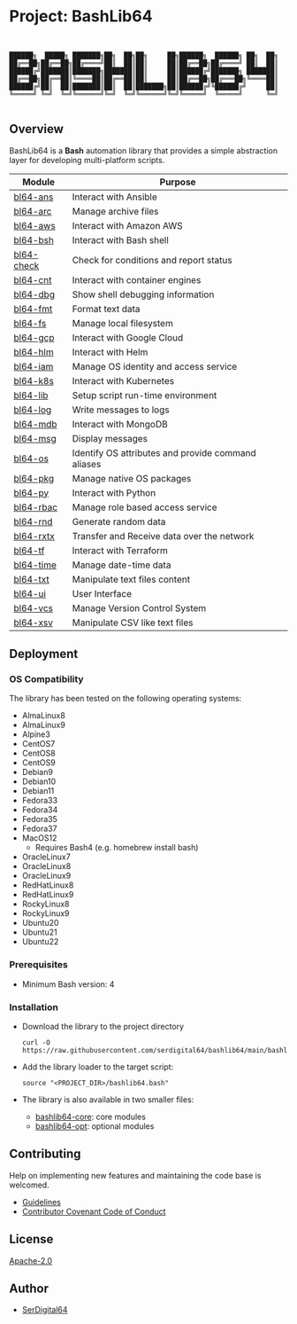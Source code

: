 # Project: BashLib64

```shell linenums="0"


██████╗  █████╗ ███████╗██╗  ██╗██╗     ██╗██████╗  ██████╗ ██╗  ██╗
██╔══██╗██╔══██╗██╔════╝██║  ██║██║     ██║██╔══██╗██╔════╝ ██║  ██║
██████╔╝███████║███████╗███████║██║     ██║██████╔╝███████╗ ███████║
██╔══██╗██╔══██║╚════██║██╔══██║██║     ██║██╔══██╗██╔═══██╗╚════██║
██████╔╝██║  ██║███████║██║  ██║███████╗██║██████╔╝╚██████╔╝     ██║
╚═════╝ ╚═╝  ╚═╝╚══════╝╚═╝  ╚═╝╚══════╝╚═╝╚═════╝  ╚═════╝      ╚═╝


```

## Overview

BashLib64 is a **Bash** automation library that provides a simple abstraction layer for developing multi-platform scripts.

| Module                                                             | Purpose                                            |
| ------------------------------------------------------------------ | -------------------------------------------------- |
| [bl64-ans](https://serdigital64.github.io/bashlib64/bl64-ans/)     | Interact with Ansible                              |
| [bl64-arc](https://serdigital64.github.io/bashlib64/bl64-arc/)     | Manage archive files                               |
| [bl64-aws](https://serdigital64.github.io/bashlib64/bl64-aws/)     | Interact with Amazon AWS                           |
| [bl64-bsh](https://serdigital64.github.io/bashlib64/bl64-bsh/)     | Interact with Bash shell                           |
| [bl64-check](https://serdigital64.github.io/bashlib64/bl64-check/) | Check for conditions and report status             |
| [bl64-cnt](https://serdigital64.github.io/bashlib64/bl64-cnt/)     | Interact with container engines                    |
| [bl64-dbg](https://serdigital64.github.io/bashlib64/bl64-dbg/)     | Show shell debugging information                   |
| [bl64-fmt](https://serdigital64.github.io/bashlib64/bl64-fmt/)     | Format text data                                   |
| [bl64-fs](https://serdigital64.github.io/bashlib64/bl64-fs/)       | Manage local filesystem                            |
| [bl64-gcp](https://serdigital64.github.io/bashlib64/bl64-gcp/)     | Interact with Google Cloud                         |
| [bl64-hlm](https://serdigital64.github.io/bashlib64/bl64-hlm/)     | Interact with Helm                                 |
| [bl64-iam](https://serdigital64.github.io/bashlib64/bl64-iam/)     | Manage OS identity and access service              |
| [bl64-k8s](https://serdigital64.github.io/bashlib64/bl64-k8s/)     | Interact with Kubernetes                           |
| [bl64-lib](https://serdigital64.github.io/bashlib64/bl64-lib/)     | Setup script run-time environment                  |
| [bl64-log](https://serdigital64.github.io/bashlib64/bl64-log/)     | Write messages to logs                             |
| [bl64-mdb](https://serdigital64.github.io/bashlib64/bl64-mdb/)     | Interact with MongoDB                              |
| [bl64-msg](https://serdigital64.github.io/bashlib64/bl64-msg/)     | Display messages                                   |
| [bl64-os](https://serdigital64.github.io/bashlib64/bl64-os/)       | Identify OS attributes and provide command aliases |
| [bl64-pkg](https://serdigital64.github.io/bashlib64/bl64-pkg/)     | Manage native OS packages                          |
| [bl64-py](https://serdigital64.github.io/bashlib64/bl64-py/)       | Interact with Python                               |
| [bl64-rbac](https://serdigital64.github.io/bashlib64/bl64-rbac/)   | Manage role based access service                   |
| [bl64-rnd](https://serdigital64.github.io/bashlib64/bl64-rnd/)     | Generate random data                               |
| [bl64-rxtx](https://serdigital64.github.io/bashlib64/bl64-rxtx/)   | Transfer and Receive data over the network         |
| [bl64-tf](https://serdigital64.github.io/bashlib64/bl64-tf/)       | Interact with Terraform                            |
| [bl64-time](https://serdigital64.github.io/bashlib64/bl64-time/)   | Manage date-time data                              |
| [bl64-txt](https://serdigital64.github.io/bashlib64/bl64-txt/)     | Manipulate text files content                      |
| [bl64-ui](https://serdigital64.github.io/bashlib64/bl64-ui/)       | User Interface                                     |
| [bl64-vcs](https://serdigital64.github.io/bashlib64/bl64-vcs/)     | Manage Version Control System                      |
| [bl64-xsv](https://serdigital64.github.io/bashlib64/bl64-xsv/)     | Manipulate CSV like text files                     |

## Deployment

### OS Compatibility

The library has been tested on the following operating systems:

- AlmaLinux8
- AlmaLinux9
- Alpine3
- CentOS7
- CentOS8
- CentOS9
- Debian9
- Debian10
- Debian11
- Fedora33
- Fedora34
- Fedora35
- Fedora37
- MacOS12
  - Requires Bash4 (e.g. homebrew install bash)
- OracleLinux7
- OracleLinux8
- OracleLinux9
- RedHatLinux8
- RedHatLinux9
- RockyLinux8
- RockyLinux9
- Ubuntu20
- Ubuntu21
- Ubuntu22

### Prerequisites

- Minimum Bash version: 4

### Installation

- Download the library to the project directory

  ```shell
  curl -O https://raw.githubusercontent.com/serdigital64/bashlib64/main/bashlib64.bash
  ```

- Add the library loader to the target script:

  ```shell
  source "<PROJECT_DIR>/bashlib64.bash"
  ```

- The library is also available in two smaller files:
  - [bashlib64-core](https://raw.githubusercontent.com/serdigital64/bashlib64/main/bashlib64-core.bash): core modules
  - [bashlib64-opt](https://raw.githubusercontent.com/serdigital64/bashlib64/main/bashlib64-opt.bash): optional modules

## Contributing

Help on implementing new features and maintaining the code base is welcomed.

- [Guidelines](https://github.com/serdigital64/bashlib64/blob/main/CONTRIBUTING.md)
- [Contributor Covenant Code of Conduct](https://github.com/serdigital64/bashlib64/blob/main/CODE_OF_CONDUCT.md)

## License

[Apache-2.0](https://www.apache.org/licenses/LICENSE-2.0.txt)

## Author

- [SerDigital64](https://github.com/serdigital64)
